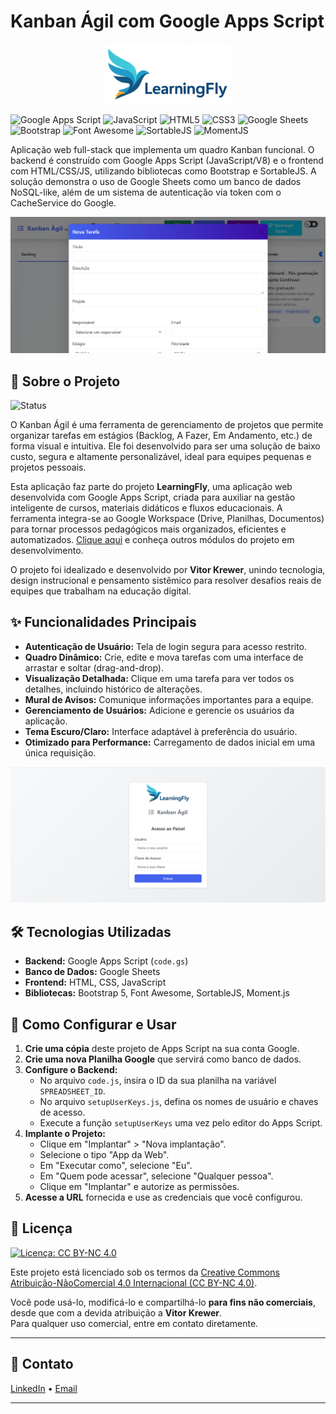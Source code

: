 # Kanban Ágil com Google Apps Script
<p align="center">
  <img src="docs/images/logo-learning-fly-full.png" alt="Logo do LearningFly" width="200">
</p>

![Google Apps Script](https://img.shields.io/badge/Google%20Apps%20Script-4285F4?style=for-the-badge&logo=google&logoColor=white)
![JavaScript](https://img.shields.io/badge/JavaScript-F7DF1E?style=for-the-badge&logo=javascript&logoColor=black)
![HTML5](https://img.shields.io/badge/HTML5-E34F26?style=for-the-badge&logo=html5&logoColor=white)
![CSS3](https://img.shields.io/badge/CSS3-1572B6?style=for-the-badge&logo=css3&logoColor=white)
![Google Sheets](https://img.shields.io/badge/Google%20Sheets-34A853?style=for-the-badge&logo=google-sheets&logoColor=white)
![Bootstrap](https://img.shields.io/badge/Bootstrap-7952B3?style=for-the-badge&logo=bootstrap&logoColor=white)
![Font Awesome](https://img.shields.io/badge/Font%20Awesome-528DD7?style=for-the-badge&logo=font-awesome&logoColor=white)
![SortableJS](https://img.shields.io/badge/SortableJS-212529?style=for-the-badge&logo=js&logoColor=white)
![MomentJS](https://img.shields.io/badge/MomentJS-212529?style=for-the-badge&logo=js&logoColor=white)

Aplicação web full-stack que implementa um quadro Kanban funcional. O backend é construído com Google Apps Script (JavaScript/V8) e o frontend com HTML/CSS/JS, utilizando bibliotecas como Bootstrap e SortableJS. A solução demonstra o uso de Google Sheets como um banco de dados NoSQL-like, além de um sistema de autenticação via token com o CacheService do Google.

<p align="center">
  <img src="docs/images/Screenshot_2_kanbanAgil.png" alt="Screenshot kanbanAgil" width="800">
</p>

## 🎯 Sobre o Projeto
![Status](https://img.shields.io/badge/status-ativo-brightgreen?style=for-the-badge)

O Kanban Ágil é uma ferramenta de gerenciamento de projetos que permite organizar tarefas em estágios (Backlog, A Fazer, Em Andamento, etc.) de forma visual e intuitiva. Ele foi desenvolvido para ser uma solução de baixo custo, segura e altamente personalizável, ideal para equipes pequenas e projetos pessoais.

Esta aplicação faz parte do projeto **LearningFly**, uma aplicação web desenvolvida com Google Apps Script, criada para auxiliar na gestão inteligente de cursos, materiais didáticos e fluxos educacionais. A ferramenta integra-se ao Google Workspace (Drive, Planilhas, Documentos) para tornar processos pedagógicos mais organizados, eficientes e automatizados. [Clique aqui](https://github.com/vitorkrewer/learning-fly-gapps) e conheça outros módulos do projeto em desenvolvimento.

O projeto foi idealizado e desenvolvido por **Vitor Krewer**, unindo tecnologia, design instrucional e pensamento sistêmico para resolver desafios reais de equipes que trabalham na educação digital.

## ✨ Funcionalidades Principais

* **Autenticação de Usuário:** Tela de login segura para acesso restrito.
* **Quadro Dinâmico:** Crie, edite e mova tarefas com uma interface de arrastar e soltar (drag-and-drop).
* **Visualização Detalhada:** Clique em uma tarefa para ver todos os detalhes, incluindo histórico de alterações.
* **Mural de Avisos:** Comunique informações importantes para a equipe.
* **Gerenciamento de Usuários:** Adicione e gerencie os usuários da aplicação.
* **Tema Escuro/Claro:** Interface adaptável à preferência do usuário.
* **Otimizado para Performance:** Carregamento de dados inicial em uma única requisição.

<p align="center">
  <img src="docs/images/Screenshot_1_kanbanAgil.png" alt="Screenshot kanbanAgil" width="800">
</p>

## 🛠️ Tecnologias Utilizadas

* **Backend:** Google Apps Script (`code.gs`)
* **Banco de Dados:** Google Sheets
* **Frontend:** HTML, CSS, JavaScript
* **Bibliotecas:** Bootstrap 5, Font Awesome, SortableJS, Moment.js

## 🚀 Como Configurar e Usar

1.  **Crie uma cópia** deste projeto de Apps Script na sua conta Google.
2.  **Crie uma nova Planilha Google** que servirá como banco de dados.
3.  **Configure o Backend:**
    * No arquivo `code.js`, insira o ID da sua planilha na variável `SPREADSHEET_ID`.
    * No arquivo `setupUserKeys.js`, defina os nomes de usuário e chaves de acesso.
    * Execute a função `setupUserKeys` uma vez pelo editor do Apps Script.
4.  **Implante o Projeto:**
    * Clique em "Implantar" > "Nova implantação".
    * Selecione o tipo "App da Web".
    * Em "Executar como", selecione "Eu".
    * Em "Quem pode acessar", selecione "Qualquer pessoa".
    * Clique em "Implantar" e autorize as permissões.
5.  **Acesse a URL** fornecida e use as credenciais que você configurou.

## 📄 Licença

[![Licença: CC BY-NC 4.0](https://licensebuttons.net/l/by-nc/4.0/88x31.png)](https://creativecommons.org/licenses/by-nc/4.0/)

Este projeto está licenciado sob os termos da [Creative Commons Atribuição-NãoComercial 4.0 Internacional (CC BY-NC 4.0)](https://creativecommons.org/licenses/by-nc/4.0/).

Você pode usá-lo, modificá-lo e compartilhá-lo **para fins não comerciais**, desde que com a devida atribuição a **Vitor Krewer**.  
Para qualquer uso comercial, entre em contato diretamente.

---

## 🤝 Contato

[LinkedIn](https://www.linkedin.com/in/vitorkrewer) • [Email](mailto:vitormkrewer@gmail.com)

---
